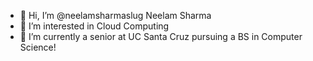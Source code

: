 - 👋 Hi, I’m @neelamsharmaslug Neelam Sharma
- 👀 I’m interested in Cloud Computing
- 🌱 I’m currently a senior at UC Santa Cruz pursuing a BS in Computer Science!

<!---
neelamsharmaslug/neelamsharmaslug is a ✨ special ✨ repository because its `README.md` (this file) appears on your GitHub profile.
You can click the Preview link to take a look at your changes.
--->
